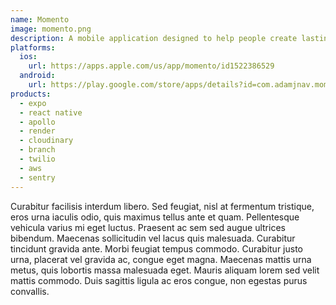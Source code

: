```yaml
---
name: Momento
image: momento.png
description: A mobile application designed to help people create lasting video memories to be shared with loved ones.
platforms:
  ios:
    url: https://apps.apple.com/us/app/momento/id1522386529
  android:
    url: https://play.google.com/store/apps/details?id=com.adamjnav.momento
products:
  - expo
  - react native
  - apollo
  - render
  - cloudinary
  - branch
  - twilio
  - aws
  - sentry
---
```


Curabitur facilisis interdum libero. Sed feugiat, nisl at fermentum tristique, eros urna iaculis odio, quis maximus tellus ante et quam. Pellentesque vehicula varius mi eget luctus. Praesent ac sem sed augue ultrices bibendum. Maecenas sollicitudin vel lacus quis malesuada. Curabitur tincidunt gravida ante. Morbi feugiat tempus commodo. Curabitur justo urna, placerat vel gravida ac, congue eget magna. Maecenas mattis urna metus, quis lobortis massa malesuada eget. Mauris aliquam lorem sed velit mattis commodo. Duis sagittis ligula ac eros congue, non egestas purus convallis.
